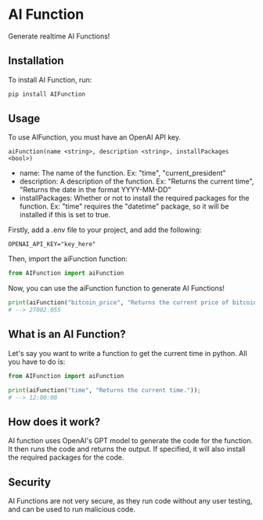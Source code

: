 # AI Function

Generate realtime AI Functions!

## Installation

To install AI Function, run:

```bash
pip install AIFunction
```

## Usage

To use AIFunction, you must have an OpenAI API key.

```
aiFunction(name <string>, description <string>, installPackages <bool>)
```

- name: The name of the function. Ex: "time", "current_president"
- description: A description of the function. Ex: "Returns the current time", "Returns the date in the format YYYY-MM-DD"
- installPackages: Whether or not to install the required packages for the function. Ex: "time" requires the "datetime" package, so it will be installed if this is set to true.

Firstly, add a .env file to your project, and add the following:

```
OPENAI_API_KEY="key_here"
```

Then, import the aiFunction function:

```python
from AIFunction import aiFunction
```

Now, you can use the aiFunction function to generate AI Functions!

```python
print(aiFunction("bitcoin_price", "Returns the current price of bitcoin."));
# --> 27002.055
```

## What is an AI Function?

Let's say you want to write a function to get the current time in python. All you have to do is:

```python
from AIFunction import aiFunction

print(aiFunction("time", "Returns the current time."));
# --> 12:00:00
```

## How does it work?

AI function uses OpenAI's GPT model to generate the code for the function. It then runs the code and returns the output. If specified, it will also install the required packages for the code.

## Security

AI Functions are not very secure, as they run code without any user testing, and can be used to run malicious code.
